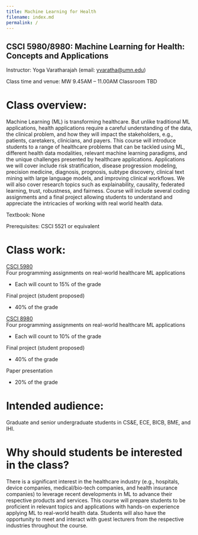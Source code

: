 ```yaml
---
title: Machine Learning for Health
filename: index.md
permalink: /
--- 
```


## CSCI 5980/8980: Machine Learning for Health: Concepts and Applications

Instructor: Yoga Varatharajah (email: yvaratha@umn.edu)

Class time and venue: MW 9.45AM – 11.00AM Classroom TBD

# Class overview: 
Machine Learning (ML) is transforming healthcare. But unlike traditional ML applications, health applications require a careful understanding of the data, the clinical problem, and how they will impact the stakeholders, e.g., patients, caretakers, clinicians, and payers. This course will introduce students to a range of healthcare problems that can be tackled using ML, different health data modalities, relevant machine learning paradigms, and the unique challenges presented by healthcare applications. Applications we will cover include risk stratification, disease progression modeling, precision medicine, diagnosis, prognosis, subtype discovery, clinical text mining with large language models, and improving clinical workflows. We will also cover research topics such as explainability, causality, federated learning, trust, robustness, and fairness. Course will include several coding assignments and a final project allowing students to understand and appreciate the intricacies of working with real world health data.

Textbook: None

Prerequisites: CSCI 5521 or equivalent

# Class work:
<ins>CSCI 5980</ins>  
Four programming assignments on real-world healthcare ML applications  
- Each will count to 15% of the grade

Final project (student proposed)  
- 40% of the grade

<ins>CSCI 8980</ins>  
Four programming assignments on real-world healthcare ML applications  
- Each will count to 10% of the grade

Final project (student proposed)  
- 40% of the grade  

Paper presentation  
- 20% of the grade


# Intended audience: 
Graduate and senior undergraduate students in CS&E, ECE, BICB, BME, and IHI.

# Why should students be interested in the class?
There is a significant interest in the healthcare industry (e.g., hospitals, device companies, medical/bio-tech companies, and health insurance companies) to leverage recent developments in ML to advance their respective products and services. This course will prepare students to be proficient in relevant topics and applications with hands-on experience applying ML to real-world health data. Students will also have the opportunity to meet and interact with guest lecturers from the respective industries throughout the course.
